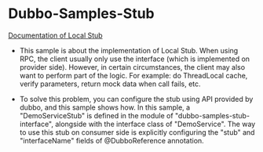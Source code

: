 # Dubbo-Samples-Stub
[Documentation of Local Stub](https://cn.dubbo.apache.org/en/docs/v2.7/user/examples/local-stub/)

* This sample is about the implementation of Local Stub.
When using RPC, the client usually only use the interface (which is implemented on provider side).
However, in certain circumstances, the client may also want to perform part of the logic.
For example: do ThreadLocal cache, verify parameters, return mock data when call fails, etc.

* To solve this problem, you can configure the stub using API provided by dubbo, and this sample
shows how. In this sample, a "DemoServiceStub" is defined in the module of "dubbo-samples-stub-interface",
alongside with the interface class of "DemoService". The way to use this stub on consumer side
is explicitly configuring the "stub" and "interfaceName" fields of @DubboReference annotation.
